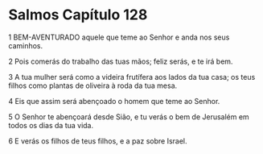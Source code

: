 # Salmos Capítulo 128

1	BEM-AVENTURADO aquele que teme ao Senhor e anda nos seus caminhos.

2	Pois comerás do trabalho das tuas mãos; feliz serás, e te irá bem.

3	A tua mulher será como a videira frutífera aos lados da tua casa; os teus filhos como plantas de oliveira à roda da tua mesa.

4	Eis que assim será abençoado o homem que teme ao Senhor.

5	O Senhor te abençoará desde Sião, e tu verás o bem de Jerusalém em todos os dias da tua vida.

6	E verás os filhos de teus filhos, e a paz sobre Israel.

